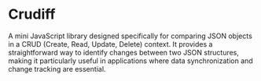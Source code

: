 # Crudiff

A mini JavaScript library designed specifically for comparing JSON objects in a CRUD (Create, Read, Update, Delete) context. 
It provides a straightforward way to identify changes between two JSON structures, making it particularly useful in applications
where data synchronization and change tracking are essential.

